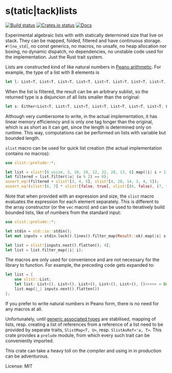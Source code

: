 # s(tatic|tack)lists
[![Build status](https://badgen.net/github/status/grego/slist)](https://github.com/grego/slist/actions?query=workflow%3Atests) 
[![Crates.io status](https://badgen.net/crates/v/slist)](https://crates.io/crates/slist)
[![Docs](https://docs.rs/slist/badge.svg)](https://docs.rs/slist)

Experimental algebraic lists with with statically determined size that live on stack.
They can be mapped, folded, filtered and have continuous storage.
`#![no_std]`, no const generics, no macros, no unsafe, no heap allocation nor boxing,
no dynamic dispatch, no dependencies, no unstable code used for the implementation.
Just the Rust trait system.

Lists are constructed kind of like natural numbers in [Peano arithmetic](https://en.wikipedia.org/wiki/Peano_axioms).
For example, the type of a list with 8 elements is
```rust
let l: List<T, List<T, List<T, List<T, List<T, List<T, List<T, List<T, ()>>>>>>>>;
```

When the list is filtered, the result can be an arbitrary sublist, so the returned
type is a disjuncion of all lists smaller than the original:
```rust
let s: Either<List<T, List<T, List<T, List<T, List<T, List<T, List<T, List<T, ()>>>>>>>>, Either<List<T, List<T, List<T, List<T, List<T, List<T, List<T, ()>>>>>>>, Either<List<T, List<T, List<T, List<T, List<T, List<T, ()>>>>>>, Either<List<T, List<T, List<T, List<T, List<T, ()>>>>>, Either<List<T, List<T, List<T, List<T, ()>>>>, Either<List<T, List<T, List<T, ()>>>, Either<List<T, List<T, ()>>, Either<List<T, ()>, Either<(), Infallible>>>>>>>>>;
```
Although very cumbersome to write, in the actual implementation, it has linear memory efficienncy and
is only one tag longer than the original, which is as short as it can get, since the length is
determined only on runtime. This way, computations can be performed on lists with variable but bounded length.

`slist` macro can be used for quick list creation (the actual implementation contains no macros):
```rust
use slist::prelude::*;

let list = slist![0_usize, 3, 10, 19, 12, 22, 28, 13, 6].map(|i| i + 1);
let filtered = list.filter(|u| (u % 2) == 0);
assert_eq!(filtered + slist![3, 4, 5], slist![4, 20, 14, 3, 4, 5]);
assert_eq!(slist![6, 7] * slist![false, true], slist![(6, false), (7, false), (6, true), (7, true)]);
```

Note that when provided with an expression and size, the `slist` macro evaluates the expression
for each element separately. This is different to the array constructor (or the `vec` macro)
and can be used to iteratively build bounded lists, like of numbers from the standard input:
```rust
use slist::prelude::*;

let stdin = std::io::stdin();
let mut inputs = stdin.lock().lines().filter_map(Result::ok).map(|s| s.parse::<u16>().ok());

let list = slist![inputs.next().flatten(); 4];
let list = list.filter_map(|i| i);
```

The macros are only used for convenience and are not necessary for the library to function.
For example, the preceding code gets expanded to:
```rust
let list = {
    use slist::List;
    let list: List<(), List<(), List<(), List<(), List<(), ()>>>>> = Default::default();
    list.map(|_| inputs.next().flatten())
};
```
If you prefer to write natural numbers in Peano form, there is no need for any macros at all.

Unfortunately, until [generic associated types](https://github.com/rust-lang/rfcs/blob/master/text/1598-generic_associated_types.md)
are stabilised, mapping of lists, resp. creating a list of references from a reference of a list
need to be provided by separate traits, `SlistMap<T, U>`, resp. `SlistAsRef<'a, T>`.
This crate provides a `prelude` module, from which every such trait can be conveniently imported.

This crate can take a heavy toll on the compiler and using in in production can be adventurous.

License: MIT
